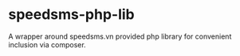 # speedsms-php-lib
A wrapper around speedsms.vn provided php library for convenient inclusion via composer.
